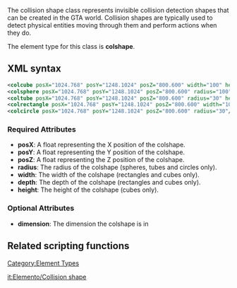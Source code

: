 The collision shape class represents invisible collision detection shapes that can be created in the GTA world. Collision shapes are typically used to detect physical entities moving through them and perform actions when they do.

The element type for this class is **colshape**.

XML syntax
----------

``` xml
<colcube posX="1024.768" posY="1248.1024" posZ="800.600" width="100" height="100" depth="100"/>
<colsphere posX="1024.768" posY="1248.1024" posZ="800.600" radius="100"/>
<coltube posX="1024.768" posY="1248.1024" posZ="800.600" radius="30" height="15"/>
<colrectangle posX="1024.768" posY="1248.1024" posZ="800.600" width="100" depth="61.8"/>
<colcircle posX="1024.768" posY="1248.1024" posZ="800.600" radius="30"/>
```

### Required Attributes

-   **posX**: A float representing the X position of the colshape.
-   **posY**: A float representing the Y position of the colshape.
-   **posZ**: A float representing the Z position of the colshape.
-   **radius**: The radius of the colshape (spheres, tubes and circles only).
-   **width**: The width of the colshape (rectangles and cubes only).
-   **depth**: The depth of the colshape (rectangles and cubes only).
-   **height**: The height of the colshape (cubes only).

### Optional Attributes

-   **dimension**: The dimension the colshape is in

Related scripting functions
---------------------------

[Category:Element Types](/docs/category:element_types.md "wikilink")

[it:Elemento/Collision shape](/docs/it:elemento/collision_shape.md "wikilink")
